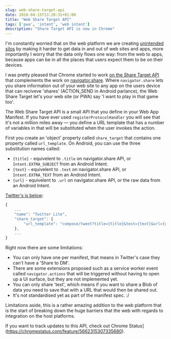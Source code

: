 ```yaml
---
slug: web-share-target-api
date: 2018-04-15T13:20:31+01:00
title: "Web Share Target API"
tags: ['pwa', 'intent', 'web intent']
description: "Share Target API is now in Chrome"
---
```


I'm constantly worried that on the web platform we are creating [unintended
silos](/unintended-silos) by making it harder to get data in and out of web
sites and apps, more importantly I worry that the data only flows one way: from
the web to apps, because apps can be in all the places that users expect them to
be on their devices. 

I was pretty pleased that Chrome started to work [on the
Share Target API](/breaking-down-silos-with-share-target-api) that complements
the work on [navigator.share](/navigator.share). Where `navigator.share` lets
you share information out of your web site to any app on the users device that
can reciveve 'shares' (ACTION_SEND in Android parlance), the Web Share Target
let's your web site (or PWA) say 'I want to play in that game too'.

The Web Share Target API is a small API that you define in your Web App
Manifest. If you have ever used `registerProtocolHandler` you will see that it's
not a million miles away &mdash; you define a URL template that has a number of
variables in that will be substituted when the user invokes the action. 

First you create an 'object' property called `share_target` that
contains one property called `url_template`. On Android, you can use the three
substitution names called:

* `{title}` - equivelent to `.title` on navigator.share API, or `Intent.EXTRA_SUBJECT` from an Android Intent.
* `{text}` - equivelent to `.text` on navigator.share API, or `Intent.EXTRA_TEXT` from an Android Intent.
* `{url}` - equivelent to `.url` on navigator.share API, or the raw data from an Android Intent.

[Twitter's is below](https://mobile.twitter.com/manifest.json):

```javascript
{
    ...
    "name": "Twitter Lite",
    "share_target": {
        "url_template": "compose/tweet?title={title}&text={text}&url={url}"
    },
    ...
}
```

Right now there are some limitations:

* You can only have one per manifest, that means in Twitter's case they can't
  have a 'Share to DM'.
* There are some extensions proposed such as a service worker event called
  `navigator.actions` that will be triggered without having to open up a UI
  surface, but they are not implemented yet.
* You can only share 'text', which means if you want to share a Blob of data you
  need to save that with a URL that would then be shared out.
* It's not standardised yet as part of the manifest spec. :/

Limitations aside, this is a rather amazing addition to the web platform that is
the start of breaking down the huge barriers that the web with regards to
integration on the host platforms.

If you want to track updates to this API, check out Chrome
Status](https://chromestatus.com/feature/5662315307335680).